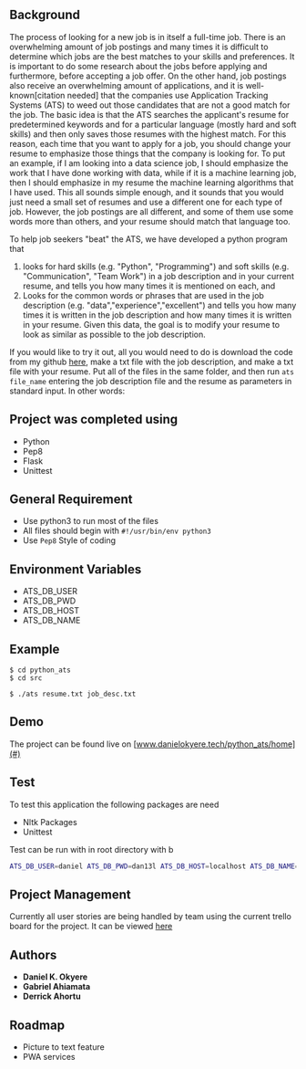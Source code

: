 ## Background
The process of looking for a new job is in itself a full-time job.
There is an overwhelming amount of job postings and many times it is difficult to determine which jobs are the best matches to your skills and preferences.
It is important to do some research about the jobs before applying and furthermore, before accepting a job offer. On the other hand, job postings also receive an overwhelming amount of applications, and it is well-known[citation needed] that the companies use Application Tracking Systems (ATS) to weed out those candidates that are not a good match for the job. The basic idea is that the ATS searches the applicant's resume for predetermined keywords and for a particular language (mostly hard and soft skills) and then only saves those resumes with the highest match. For this reason, each time that you want to apply for a job, you should change your resume to emphasize those things that the company is looking for. To put an example, if I am looking into a data science job, I should emphasize the work that I have done working with data, while if it is a machine learning job, then I should emphasize in my resume the machine learning algorithms that I have used. This all sounds simple enough, and it sounds that you would just need a small set of resumes and use a different one for each type of job. However, the job postings are all different, and some of them use some words more than others, and your resume should match that language too.

To help job seekers "beat" the ATS, we have developed a python program that 
1) looks for hard skills (e.g. "Python", "Programming") and soft skills (e.g. "Communication", "Team Work") in a job description and in your current resume, and tells you how many times it is mentioned on each, and
2) Looks for the common words or phrases that are used in the job description (e.g. "data","experience","excellent") and tells you how many times it is written in the job description and how many times it is written in your resume. Given this data, the goal is to modify your resume to look as similar as possible to the job description.

If you would like to try it out, all you would need to do is download the code from my github [here](github.com/DanielOkyere/python_ats), make a txt file with the job description, and make a txt file with your resume. Put all of the files in the same folder, and then run `ats file_name` entering the job description file and the resume as parameters in standard input. In other words:

## Project was completed using
- Python
- Pep8
- Flask
- Unittest

## General Requirement
- Use python3 to run most of the files
- All files should begin with `#!/usr/bin/env python3`
- Use `Pep8` Style of coding

## Environment Variables
- ATS_DB_USER 
- ATS_DB_PWD 
- ATS_DB_HOST 
- ATS_DB_NAME

## Example
```commandline
$ cd python_ats
$ cd src

$ ./ats resume.txt job_desc.txt

```
## Demo
The project can be found live on [www.danielokyere.tech/python_ats/home](#)

## Test
To test this application the following packages are need
- Nltk Packages
- Unittest

Test can be run with in root directory with b
```bash
ATS_DB_USER=daniel ATS_DB_PWD=dan13l ATS_DB_HOST=localhost ATS_DB_NAME=python_ats python3 -m unittest discover test
```

## Project Management
Currently all user stories are being handled by team using the current trello board for the project. It can be viewed [here](https://trello.com/invite/b/4MqO3faK/ATTI747d5b3c69b03796c7765c207a6949987A05C02D/free-application-tracking-system)

## Authors
- **Daniel K. Okyere**
- **Gabriel Ahiamata**
- **Derrick Ahortu**

## Roadmap
- Picture to text feature
- PWA services